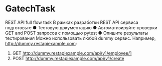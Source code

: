 # GatechTask
REST API full flow task
В рамках разработки REST API сервиса подготовьте
● Тестовую документацию
● Автоматизируйте проверки GET and POST запросов с помощью pytest
● Опишите результаты тестирования
Можно использовать любой dummy сервис. Например,
http://dummy.restapiexample.com:
1. GET http://dummy.restapiexample.com/api/v1/employee/1
2. POST http://dummy.restapiexample.com/api/v1/create
